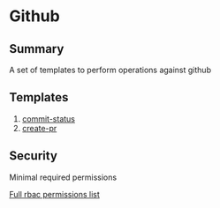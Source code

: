 # Github

## Summary

A set of templates to perform operations against github

## Templates

1. [commit-status](./docs/commit-status.md)
2. [create-pr](./docs/create-pr.md)

## Security

Minimal required permissions

[Full rbac permissions list](./rbac.yaml)
